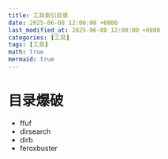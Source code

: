 ```yaml
---
title: 工具索引目录
date: 2025-06-08 12:00:00 +0800
last_modified_at: 2025-06-08 12:00:00 +0800
categories: [工具]
tags: [工具]
math: true
mermaid: true
---
```



# 目录爆破
* ffuf
* dirsearch
* dirb
* feroxbuster
